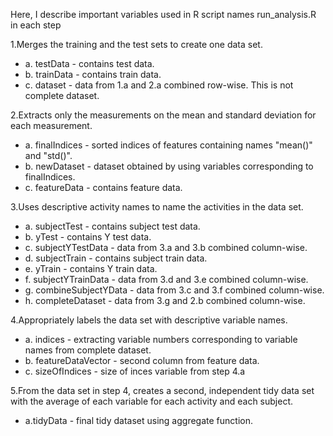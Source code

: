 Here, I describe important variables used in R script names run_analysis.R in each step

1.Merges the training and the test sets to create one data set.
  * a. testData - contains test data.
  * b. trainData - contains train data.
  * c. dataset - data from 1.a and 2.a combined row-wise. This is not complete dataset.

2.Extracts only the measurements on the mean and standard deviation for each measurement.
  * a. finalIndices - sorted indices of features containing names "mean()" and "std()".
  * b. newDataset - dataset obtained by using variables corresponding to finalIndices.
  * c. featureData - contains feature data.

3.Uses descriptive activity names to name the activities in the data set.
  * a. subjectTest - contains subject test data.
  * b. yTest - contains Y test data.
  * c. subjectYTestData - data from 3.a and 3.b combined column-wise.
  * d. subjectTrain - contains subject train data.
  * e. yTrain - contains Y train data.
  * f. subjectYTrainData - data from 3.d and 3.e combined column-wise.
  * g. combineSubjectYData - data from 3.c and 3.f combined column-wise.
  * h. completeDataset - data from 3.g and 2.b combined column-wise.

4.Appropriately labels the data set with descriptive variable names.
  * a. indices - extracting variable numbers corresponding to variable names from complete dataset.
  * b. featureDataVector - second column from feature data.
  * c. sizeOfIndices - size of inces variable from step 4.a


5.From the data set in step 4, creates a second, independent tidy data set with the average
  of each variable for each activity and each subject.
  * a.tidyData - final tidy dataset using aggregate function.
